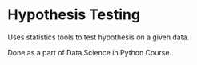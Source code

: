 # Hypothesis Testing

Uses statistics tools to test hypothesis on a given data.


Done as a part of Data Science in Python Course.
